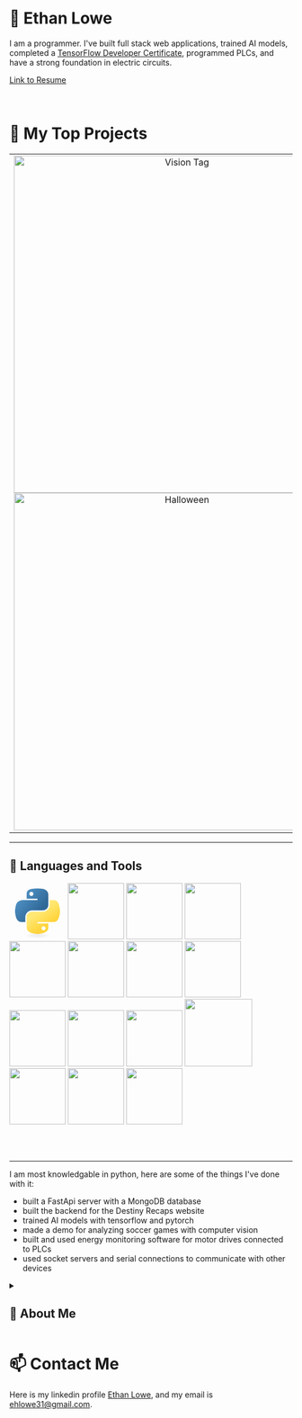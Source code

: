 
# 🌌 Ethan Lowe

I am a programmer. I've built full stack web applications, trained AI models, completed a [TensorFlow Developer Certificate](https://www.coursera.org/account/accomplishments/professional-cert/9L3MSPXBWHJH), programmed PLCs, and have a strong foundation in electric circuits. 

[Link to Resume](https://github.com/ehlowe/ehlowe/blob/main/Resume_7_16_2024.pdf)
<br>

<br>

# 📘 My Top Projects

<table>
    <tr>
        <td align="center" width="600" height="400">
        <a href="https://www.youtube.com/watch?v=PIQqx56Qymg">
          <img src="https://ytcards.demolab.com/?id=PIQqx56Qymg&title=Halloween+Head&timestamp=1720711528&background_color=%230d1117&title_color=%23ffffff&stats_color=%23dedede&max_title_lines=1&width=600&border_radius=5&duration=76" alt="Vision Tag" width="600">
        </a>
        <br>
        <a href="https://github.com/ehlowe/HalloweenHead">
          <img width="600" src="https://denvercoder1-github-readme-stats.vercel.app/api/pin/?username=ehlowe&repo=HalloweenHead&theme=react&bg_color=1F222E&title_color=F85D7F&hide_border=true&icon_color=F8D866&show_icons=false&show_description=false" alt=Halloween Head>
        </a>
      </td><td align="center" width="600" height="400">
        <a href="https://www.youtube.com/watch?v=RA7jHUNauQk">
          <img src="https://ytcards.demolab.com/?id=RA7jHUNauQk&title=Vision+Tag&timestamp=1720711528&background_color=%230d1117&title_color=%23ffffff&stats_color=%23dedede&max_title_lines=1&width=600&border_radius=5&duration=166" alt="Vision Tag" width="600">
        </a>
        <br>
        <a href="https://github.com/ehlowe/VisionTag">
          <img width="600" src="https://denvercoder1-github-readme-stats.vercel.app/api/pin/?username=ehlowe&repo=VisionTag&theme=react&bg_color=1F222E&title_color=F85D7F&hide_border=true&icon_color=F8D866&show_icons=false&show_description=false" alt=Vision Tag>
        </a>
      </td><td align="center" width="600" height="400">
        <a href="https://www.youtube.com/watch?v=VE8EMXzpD8Y">
          <img src="https://ytcards.demolab.com/?id=VE8EMXzpD8Y&title=Destiny+Recaps&timestamp=1720711528&background_color=%230d1117&title_color=%23ffffff&stats_color=%23dedede&max_title_lines=1&width=600&border_radius=5&duration=166" alt="Vision Tag" width="600">
        </a>
        <br>
        <a href="https://github.com/ehlowe/DestinyRecapsApi">
          <img width="600" src="https://denvercoder1-github-readme-stats.vercel.app/api/pin/?username=ehlowe&repo=DestinyRecapsApi&theme=react&bg_color=1F222E&title_color=F85D7F&hide_border=true&icon_color=F8D866&show_icons=false&show_description=false" alt=Destiny Recaps>
        </a>
      </td>
    </tr>
</table>

---

## 🧰 Languages and Tools
<p>
<svg width="100px" viewBox="0 0 128 128">
<linearGradient id="python-original-a" gradientUnits="userSpaceOnUse" x1="70.252" y1="1237.476" x2="170.659" y2="1151.089" gradientTransform="matrix(.563 0 0 -.568 -29.215 707.817)"><stop offset="0" stop-color="#5A9FD4"></stop><stop offset="1" stop-color="#306998"></stop></linearGradient><linearGradient id="python-original-b" gradientUnits="userSpaceOnUse" x1="209.474" y1="1098.811" x2="173.62" y2="1149.537" gradientTransform="matrix(.563 0 0 -.568 -29.215 707.817)"><stop offset="0" stop-color="#FFD43B"></stop><stop offset="1" stop-color="#FFE873"></stop></linearGradient><path fill="url(#python-original-a)" d="M63.391 1.988c-4.222.02-8.252.379-11.8 1.007-10.45 1.846-12.346 5.71-12.346 12.837v9.411h24.693v3.137H29.977c-7.176 0-13.46 4.313-15.426 12.521-2.268 9.405-2.368 15.275 0 25.096 1.755 7.311 5.947 12.519 13.124 12.519h8.491V67.234c0-8.151 7.051-15.34 15.426-15.34h24.665c6.866 0 12.346-5.654 12.346-12.548V15.833c0-6.693-5.646-11.72-12.346-12.837-4.244-.706-8.645-1.027-12.866-1.008zM50.037 9.557c2.55 0 4.634 2.117 4.634 4.721 0 2.593-2.083 4.69-4.634 4.69-2.56 0-4.633-2.097-4.633-4.69-.001-2.604 2.073-4.721 4.633-4.721z" transform="translate(0 10.26)"></path><path fill="url(#python-original-b)" d="M91.682 28.38v10.966c0 8.5-7.208 15.655-15.426 15.655H51.591c-6.756 0-12.346 5.783-12.346 12.549v23.515c0 6.691 5.818 10.628 12.346 12.547 7.816 2.297 15.312 2.713 24.665 0 6.216-1.801 12.346-5.423 12.346-12.547v-9.412H63.938v-3.138h37.012c7.176 0 9.852-5.005 12.348-12.519 2.578-7.735 2.467-15.174 0-25.096-1.774-7.145-5.161-12.521-12.348-12.521h-9.268zM77.809 87.927c2.561 0 4.634 2.097 4.634 4.692 0 2.602-2.074 4.719-4.634 4.719-2.55 0-4.633-2.117-4.633-4.719 0-2.595 2.083-4.692 4.633-4.692z" transform="translate(0 10.26)"></path><radialGradient id="python-original-c" cx="1825.678" cy="444.45" r="26.743" gradientTransform="matrix(0 -.24 -1.055 0 532.979 557.576)" gradientUnits="userSpaceOnUse"><stop offset="0" stop-color="#B8B8B8" stop-opacity=".498"></stop><stop offset="1" stop-color="#7F7F7F" stop-opacity="0"></stop></radialGradient><path opacity=".444" fill="url(#python-original-c)" d="M97.309 119.597c0 3.543-14.816 6.416-33.091 6.416-18.276 0-33.092-2.873-33.092-6.416 0-3.544 14.815-6.417 33.092-6.417 18.275 0 33.091 2.872 33.091 6.417z"></path>
</svg>

<img width="100px" src="https://cdn.jsdelivr.net/gh/devicons/devicon@latest/icons/django/django-plain.svg" />
      

<img width="100px" src="https://cdn.jsdelivr.net/gh/devicons/devicon@latest/icons/djangorest/djangorest-line-wordmark.svg" />


<img width="100px" src="https://cdn.jsdelivr.net/gh/devicons/devicon@latest/icons/fastapi/fastapi-original.svg" />


<img width="100px" src="https://cdn.jsdelivr.net/gh/devicons/devicon@latest/icons/mongodb/mongodb-original.svg" />


<img width="100px" src="https://cdn.jsdelivr.net/gh/devicons/devicon@latest/icons/anaconda/anaconda-original.svg" />
          

<img width="100px" src="https://cdn.jsdelivr.net/gh/devicons/devicon@latest/icons/tensorflow/tensorflow-original.svg" />
          

<img width="100px" src="https://cdn.jsdelivr.net/gh/devicons/devicon@latest/icons/pytorch/pytorch-original.svg" />
          


<img width="100px" src="https://cdn.jsdelivr.net/gh/devicons/devicon@latest/icons/javascript/javascript-original.svg" />


<img width="100px" src="https://cdn.jsdelivr.net/gh/devicons/devicon@latest/icons/react/react-original.svg" />


<img width="100px" src="https://cdn.jsdelivr.net/gh/devicons/devicon@latest/icons/gradle/gradle-original.svg" />
          

<img width="120px" src="https://cdn.jsdelivr.net/gh/devicons/devicon@latest/icons/linux/linux-original.svg" />


<img width="100px" src="https://cdn.jsdelivr.net/gh/devicons/devicon@latest/icons/amazonwebservices/amazonwebservices-original-wordmark.svg" />
          

<img width="100px" src="https://cdn.jsdelivr.net/gh/devicons/devicon@latest/icons/git/git-original.svg" />
          
          
          
<img width="100px" src="https://cdn.jsdelivr.net/gh/devicons/devicon@latest/icons/unity/unity-original.svg" />
</p>
<br>
<br>

---

I am most knowledgable in python, here are some of the things I've done with it: 
- built a FastApi server with a MongoDB database
- built the backend for the Destiny Recaps website
- trained AI models with tensorflow and pytorch
- made a demo for analyzing soccer games with computer vision
- built and used energy monitoring software for motor drives connected to PLCs
- used socket servers and serial connections to communicate with other devices

<details closed> 
    <summary><h2>📘 About Me</h2></summary>
    <p>
    I started building electric circuits when I was 14 because I had a small motor break and was able to take it apart and use the enamled copper wire with some double A batteries. I didn't know what I was doing besides having passively watched youtube videos but I began experimenting with things like electromagnets, putting batteries in series and parallel, trying to build a motor, etc. Eventaully my curiosity led me to make things that were more complex like a large capicitor bank and charger, induction heater, rc car, brushless motor. This is what caused me to go into electrical engineering.
    </p>
    <p>
    Right before I did my first electrical engineering Co-Op I decided that I wanted to start learning AI. I did this because I wanted to understand it and thought the field was growing, this was 10 months before chatgpt. The first time I used python was to run code from an online MIT course going over the basic of AI, specifically the perceptron. I was drawn into the language because of the high level nature of it and because I realized how many cool things I could do with it. This was the start of programming for me. 
    </p>
    <p>
    During my Co-Op almost everything I did that was valuable was software, maintainence or corrective work, projects I was given, and ideas or projects I had were usually software. This experience is what ultimately led me to decide that I wanted to do software. I still have a strong interest in physics and electrical engineering but saw my potential to bring impact in software. 
    </p>
    <p>
    I had also been influinced in that time by books about startups which pushed me to try to work at a startup. I proceeded to get two consecutive jobs at two very small contracting startups. I learned more about working with others, making sustainable code, working with larger projects, and other programming languages. The inherent volatility of the work led me out of that space and where I'm at now.
    </p>
</details>

# 📫 Contact Me
Here is my linkedin profile [Ethan Lowe](https://www.linkedin.com/in/ethan-lowe-511516217/), and my email is ehlowe31@gmail.com.
